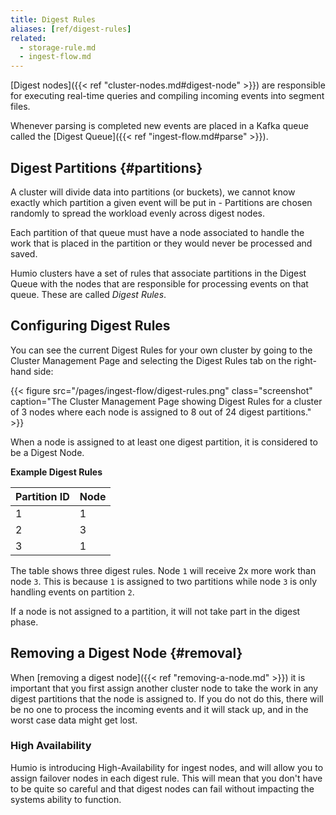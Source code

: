```yaml
---
title: Digest Rules
aliases: [ref/digest-rules]
related:
  - storage-rule.md
  - ingest-flow.md
---
```


[Digest nodes]({{< ref "cluster-nodes.md#digest-node" >}}) are responsible for
executing real-time queries and compiling incoming events into segment files.

Whenever parsing is completed new events are placed in a Kafka queue called the
[Digest Queue]({{< ref "ingest-flow.md#parse" >}}).


## Digest Partitions {#partitions}

A cluster will divide data into partitions (or buckets), we cannot know exactly
which partition a given event will be put in -
Partitions are chosen randomly to spread the workload evenly across digest nodes.

Each partition of that queue must have a node associated to handle the work that
is placed in the partition or they would never be processed and saved.

Humio clusters have a set of rules that associate partitions in the Digest Queue
with the nodes that are responsible for processing events on that queue. These
are called _Digest Rules_.


## Configuring Digest Rules

You can see the current Digest Rules for your own cluster by going to the
Cluster Management Page and selecting the Digest Rules tab on the right-hand side:

{{< figure src="/pages/ingest-flow/digest-rules.png" class="screenshot" caption="The Cluster Management Page showing Digest Rules for a cluster of 3 nodes where each node is assigned to 8 out of 24 digest partitions." >}}

When a node is assigned to at least one digest partition, it is considered to be a Digest Node.

<!-- TODO: Add information about HA -->

__Example Digest Rules__

| Partition ID | Node         |
|--------------|--------------|
| 1            | 1            |
| 2            | 3            |
| 3            | 1            |

The table shows three digest rules. Node `1` will receive 2x more work
than node `3`. This is because `1` is assigned to two partitions while node `3`
is only handling events on partition `2`.

If a node is not assigned to a partition, it will not take part in the digest
phase.


## Removing a Digest Node {#removal}

When [removing a digest node]({{< ref "removing-a-node.md" >}}) it is important
that you first assign another cluster node to take the work in any digest partitions
that the node is assigned to. If you do not do this, there will be no one to process
the incoming events and it will stack up, and in the worst case data might get lost.

### High Availability

Humio is introducing High-Availability for ingest nodes, and will allow you to
assign failover nodes in each digest rule. This will mean that you don't have to
be quite so careful and that digest nodes can fail without impacting the systems
ability to function.  
